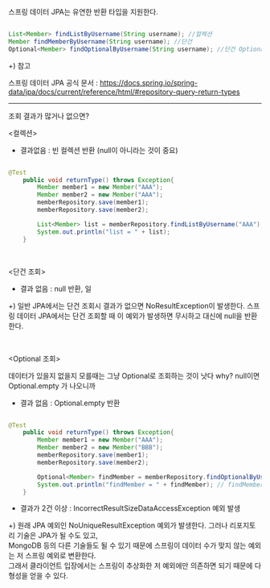 스프링 데이터 JPA는 유연한 반환 타입을 지원한다.

```java

List<Member> findListByUsername(String username); //컬렉션
Member findMemberByUsername(String username); //단건
Optional<Member> findOptionalByUsername(String username); //단건 Optional

```

+) 참고

스프링 데이터 JPA 공식 문서 : https://docs.spring.io/spring-data/jpa/docs/current/reference/html/#repository-query-return-types

---

조회 결과가 많거나 없으면?

<컬렉션>

- 결과없음 : 빈 컬렉션 반환 (null이 아니라는 것이 중요)

```java

@Test
    public void returnType() throws Exception{
        Member member1 = new Member("AAA");
        Member member2 = new Member("AAA"); 
        memberRepository.save(member1);
        memberRepository.save(member2);

        List<Member> list = memberRepository.findListByUsername("AAA"); // 위와 같이 2건 이상일때는 List로 반환
        System.out.println("list = " + list);
    }

```

<br/>

<단건 조회>

- 결과 없음 : null 반환, 일

+) 일반 JPA에서는 단건 조회시 결과가 없으면 NoResultException이 발생한다. 스프링 데이터 JPA에서는 단건 조회할 때 이 예외가 발생하면 무시하고 대신에 null을 반환한다.

<br/>

<Optional 조회>

데이터가 있을지 없을지 모를때는 그냥 Optional로 조회하는 것이 낫다 why? null이면 Optional.empty 가 나오니까

- 결과 없음 : Optional.empty 반환

```java

@Test
    public void returnType() throws Exception{
        Member member1 = new Member("AAA");
        Member member2 = new Member("BBB");
        memberRepository.save(member1);
        memberRepository.save(member2);

        Optional<Member> findMember = memberRepository.findOptionalByUsername("fdafaaf");
        System.out.println("findMember = " + findMember); // findMember = Optional.empty
    }


```

- 결과가 2건 이상 : IncorrectResultSizeDataAccessException 예외 발생

+) 원래 JPA 예외인 NoUniqueResultException 예외가 발생한다. 그러나 리포지토리 기술은 JPA가 될 수도 있고, <br/>
MongoDB 등의 다른 기술들도 될 수 있기 때문에 스프링이 데이터 수가 맞지 않는 예외는 저 스프링 예외로 변환한다. <br/>
그래서 클라이언트 입장에서는 스프링이 추상화한 저 예외에만 의존하면 되기 때문에 다형성을 얻을 수 있다.

 
